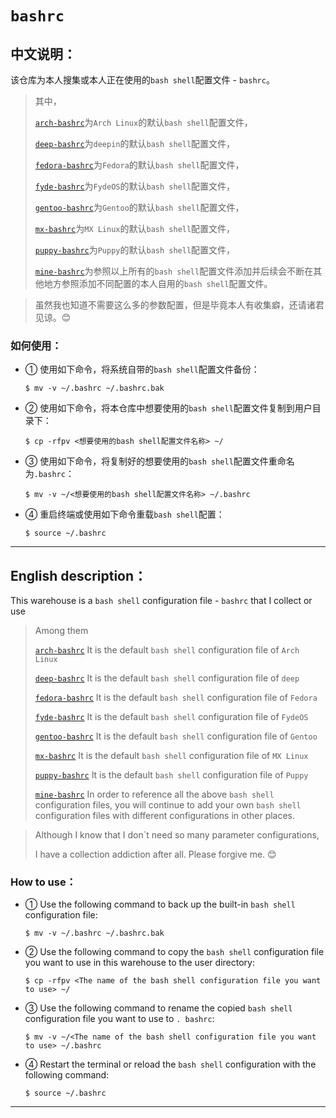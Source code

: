 # `bashrc`



## 中文说明：



该仓库为本人搜集或本人正在使用的`bash shell`配置文件 - `bashrc`。    </br>



> 其中，    </br>
> 
> [`arch-bashrc`](https://github.com/jidro/bashrc/tree/master/arch-bashrc "arch-bashrc")为`Arch Linux`的默认`bash shell`配置文件，     </br>
> 
> [`deep-bashrc`](https://github.com/jidro/bashrc/tree/master/deep-bashrc "deep-bashrc")为`deepin`的默认`bash shell`配置文件，    </br>
> 
> [`fedora-bashrc`](https://github.com/jidro/bashrc/tree/master/fedora-bashrc "fedora-bashrc")为`Fedora`的默认`bash shell`配置文件，    </br>
> 
> [`fyde-bashrc`](https://github.com/jidro/bashrc/tree/master/fyde-bashrc "fyde-bashrc")为`FydeOS`的默认`bash shell`配置文件，    </br>
> 
> [`gentoo-bashrc`](https://github.com/jidro/bashrc/tree/master/gentoo-bashrc "gentoo-bashrc")为`Gentoo`的默认`bash shell`配置文件，    </br>
> 
> [`mx-bashrc`](https://github.com/jidro/bashrc/tree/master/mx-bashrc "mx-bashrc")为`MX Linux`的默认`bash shell`配置文件，    </br>
> 
> [`puppy-bashrc`](https://github.com/jidro/bashrc/tree/master/puppy-bashrc "puppy-bashrc")为`Puppy`的默认`bash shell`配置文件，    </br>
> 
> [`mine-bashrc`](https://github.com/jidro/bashrc/tree/master/mine-bashrc "mine-bashrc")为参照以上所有的`bash shell`配置文件添加并后续会不断在其他地方参照添加不同配置的本人自用的`bash shell`配置文件。



> 虽然我也知道不需要这么多的参数配置，但是毕竟本人有收集癖，还请诸君见谅。😊



### 如何使用：



- ① 使用如下命令，将系统自带的`bash shell`配置文件备份：
  
  ```shell
  $ mv -v ~/.bashrc ~/.bashrc.bak
  ```

- ② 使用如下命令，将本仓库中想要使用的`bash shell`配置文件复制到用户目录下：
  
  ```shell
  $ cp -rfpv <想要使用的bash shell配置文件名称> ~/
  ```

- ③ 使用如下命令，将复制好的想要使用的`bash shell`配置文件重命名为`.bashrc`：
  
  ```shell
  $ mv -v ~/<想要使用的bash shell配置文件名称> ~/.bashrc
  ```

- ④ 重启终端或使用如下命令重载`bash shell`配置：
  
  ```shell
  $ source ~/.bashrc
  ```



------

## 

## English description：



This warehouse is a `bash shell` configuration file - `bashrc` that I collect or use    </br>



> Among them    </br>
> 
> [`arch-bashrc`](https://github.com/jidro/bashrc/tree/master/arch-bashrc "arch-bashrc") It is the default `bash shell` configuration file of `Arch Linux`    </br>
> 
> [`deep-bashrc`](https://github.com/jidro/bashrc/tree/master/deep-bashrc "deep-bashrc") It is the default `bash shell` configuration file of `deep`    </br>
> 
> [`fedora-bashrc`](https://github.com/jidro/bashrc/tree/master/fedora-bashrc "fedora-bashrc") It is the default `bash shell` configuration file of `Fedora`    </br>
> 
> [`fyde-bashrc`](https://github.com/jidro/bashrc/tree/master/fyde-bashrc "fyde-bashrc") It is the default `bash shell` configuration file of `FydeOS`    </br>
> 
> [`gentoo-bashrc`](https://github.com/jidro/bashrc/tree/master/gentoo-bashrc "gentoo-bashrc") It is the default `bash shell` configuration file of `Gentoo`    </br>
> 
> [`mx-bashrc`](https://github.com/jidro/bashrc/tree/master/mx-bashrc "mx-bashrc") It is the default `bash shell` configuration file of `MX Linux`    </br>
> 
> [`puppy-bashrc`](https://github.com/jidro/bashrc/tree/master/puppy-bashrc "puppy-bashrc") It is the default `bash shell` configuration file of `Puppy`    </br>
> 
> [`mine-bashrc`](https://github.com/jidro/bashrc/tree/master/mine-bashrc "mine-bashrc") In order to reference all the above `bash shell` configuration files, you will continue to add your own `bash shell` configuration files with different configurations in other places.



> Although I know that I don`t need so many parameter configurations, 
> 
> I have a collection addiction after all. Please forgive me. 😊



### How to use：



- ① Use the following command to back up the built-in `bash shell` configuration file:
  
  ```shell
  $ mv -v ~/.bashrc ~/.bashrc.bak
  ```

- ② Use the following command to copy the `bash shell` configuration file you want to use in this warehouse to the user directory:
  
  ```shell
  $ cp -rfpv <The name of the bash shell configuration file you want to use> ~/
  ```

- ③ Use the following command to rename the copied `bash shell` configuration file you want to use to `. bashrc`:
  
  ```shell
  $ mv -v ~/<The name of the bash shell configuration file you want to use> ~/.bashrc
  ```

- ④ Restart the terminal or reload the `bash shell` configuration with the following command:
  
  ```shell
  $ source ~/.bashrc
  ```

------
